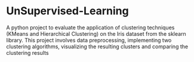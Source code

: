 # UnSupervised-Learning
A python project to evaluate the application of clustering techniques (KMeans and Hierarchical Clustering) on the Iris dataset from the sklearn library. This project involves data preprocessing, implementing two clustering algorithms, visualizing the resulting clusters and comparing the clustering results
